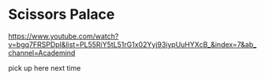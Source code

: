 # Scissors Palace

https://www.youtube.com/watch?v=bgq7FRSPDpI&list=PL55RiY5tL51rG1x02Yyj93iypUuHYXcB_&index=7&ab_channel=Academind

pick up here next time
